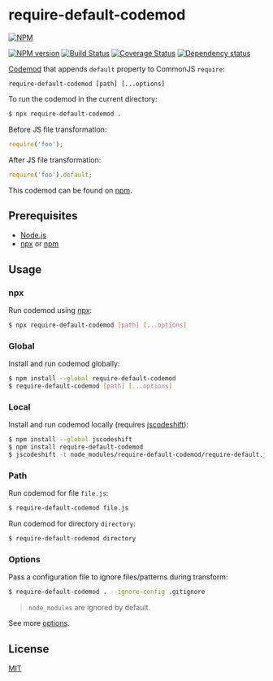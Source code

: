 # require-default-codemod

[![NPM](https://nodei.co/npm/require-default-codemod.png)](https://nodei.co/npm/require-default-codemod/)

[![NPM version](https://img.shields.io/npm/v/require-default-codemod.svg)](https://www.npmjs.com/package/require-default-codemod)
[![Build Status](https://travis-ci.org/remarkablemark/require-default-codemod.svg?branch=master)](https://travis-ci.org/remarkablemark/require-default-codemod)
[![Coverage Status](https://coveralls.io/repos/github/remarkablemark/require-default-codemod/badge.svg?branch=master)](https://coveralls.io/github/remarkablemark/require-default-codemod?branch=master)
[![Dependency status](https://david-dm.org/remarkablemark/require-default-codemod.svg)](https://david-dm.org/remarkablemark/require-default-codemod)

[Codemod](https://github.com/facebook/jscodeshift) that appends `default` property to CommonJS `require`:

```
require-default-codemod [path] [...options]
```

To run the codemod in the current directory:

```sh
$ npx require-default-codemod .
```

Before JS file transformation:

```js
require('foo');
```

After JS file transformation:

```js
require('foo').default;
```

This codemod can be found on [npm](https://www.npmjs.com/package/require-default-codemod).

## Prerequisites

- [Node.js](https://nodejs.org/)
- [npx](https://www.npmjs.com/package/npx) or [npm](https://www.npmjs.com/get-npm)

## Usage

### npx

Run codemod using [npx](https://www.npmjs.com/package/npx):

```sh
$ npx require-default-codemod [path] [...options]
```

### Global

Install and run codemod globally:

```sh
$ npm install --global require-default-codemod
$ require-default-codemod [path] [...options]
```

### Local

Install and run codemod locally (requires [jscodeshift](https://github.com/facebook/jscodeshift)):

```sh
$ npm install --global jscodeshift
$ npm install require-default-codemod
$ jscodeshift -t node_modules/require-default-codemod/require-default.js [path] [...options]
```

### Path

Run codemod for file `file.js`:

```sh
$ require-default-codemod file.js
```

Run codemod for directory `directory`:

```sh
$ require-default-codemod directory
```

### Options

Pass a configuration file to ignore files/patterns during transform:

```sh
$ require-default-codemod . --ignore-config .gitignore
```

> `node_modules` are ignored by default.

See more [options](https://github.com/facebook/jscodeshift#usage-cli).

## License

[MIT](https://github.com/remarkablemark/require-default-codemod/blob/master/LICENSE)
